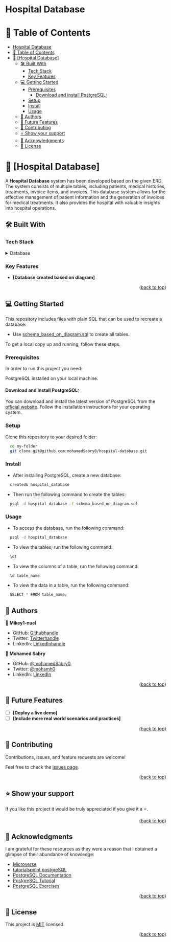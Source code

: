 # Hospital Database

<a name="readme-top"></a>

<!-- TABLE OF CONTENTS -->

# 📗 Table of Contents

- [Hospital Database](#hospital-database)
- [📗 Table of Contents](#-table-of-contents)
- [📖 \[Hospital Database\] ](#-hospital-database-)
  - [🛠 Built With ](#-built-with-)
    - [Tech Stack ](#tech-stack-)
    - [Key Features ](#key-features-)
  - [💻 Getting Started ](#-getting-started-)
    - [Prerequisites](#prerequisites)
      - [Download and install PostgreSQL:](#download-and-install-postgresql)
    - [Setup](#setup)
    - [Install](#install)
    - [Usage](#usage)
  - [👥 Authors ](#-authors-)
  - [🔭 Future Features ](#-future-features-)
  - [🤝 Contributing ](#-contributing-)
  - [⭐️ Show your support ](#️-show-your-support-)
  - [🙏 Acknowledgments ](#-acknowledgments-)
  - [📝 License ](#-license-)

<!-- PROJECT DESCRIPTION -->

# 📖 [Hospital Database] <a name="about-project"></a>

A **Hospital Database** system has been developed based on the given ERD. The system consists of multiple tables, including patients, medical histories, treatments, invoice items, and invoices. This database system allows for the effective management of patient information and the generation of invoices for medical treatments. It also provides the hospital with valuable insights into hospital operations.

## 🛠 Built With <a name="built-with"></a>

### Tech Stack <a name="tech-stack"></a>

<details>
<summary>Database</summary>
  <ul>
    <li><a href="https://www.postgresql.org/">PostgreSQL</a></li>
  </ul>
</details>

<!-- Features -->

### Key Features <a name="key-features"></a>

- **[Database created based on diagram]**

<p align="right">(<a href="#readme-top">back to top</a>)</p>

<!-- GETTING STARTED -->

## 💻 Getting Started <a name="getting-started"></a>

This repository includes files with plain SQL that can be used to recreate a database:

- Use [schema_based_on_diagram.sql](./schema.sql) to create all tables.

To get a local copy up and running, follow these steps.

### Prerequisites

In order to run this project you need:

PostgreSQL installed on your local machine.

#### Download and install PostgreSQL:

You can download and install the latest version of PostgreSQL from the [official website](https://www.postgresql.org/download/). Follow the installation instructions for your operating system.

### Setup

Clone this repository to your desired folder:

```sh
  cd my-folder
  git clone git@github.com:mohamedSabry0/hospital-database.git
```

### Install

- After installing PostgreSQL, create a new database:

```sh
  createdb hospital_database
```

- Then run the following command to create the tables:

```sh
  psql -d hospital_database -f schema_based_on_diagram.sql
```

### Usage

- To access the database, run the following command:

```sh
  psql -d hospital_database
```

- To view the tables, run the following command:

```sh
  \dt
```

- To view the columns of a table, run the following command:

```sh
  \d table_name
```

- To view the data in a table, run the following command:

```sh
  SELECT * FROM table_name;
```

<!-- AUTHORS -->

## 👥 Authors <a name="authors"></a>

👤 **Mikey1-nuel**

- GitHub: [Githubhandle](https://github.com/Mikey1-nuel)
- Twitter: [Twitterhandle](https://twitter.com/Mikey_nuel)
- LinkedIn: [LinkedInhandle](https://www.linkedin.com/in/emmanuel-nwoye-5915141b8/)

👤 **Mohamed Sabry**

- GitHub: [@mohamedSabry0](https://github.com/mohamedSabry0)
- Twitter: [@mohsmh0](https://twitter.com/mohsmh0)
- LinkedIn: [LinkedIn](https://www.linkedin.com/in/mohamed-sabry0/)

<p align="right">(<a href="#readme-top">back to top</a>)</p>

<!-- FUTURE FEATURES -->

## 🔭 Future Features <a name="future-features"></a>

- [ ] **[Deploy a live demo]**
- [ ] **[Include more real world scenarios and practices]**

<p align="right">(<a href="#readme-top">back to top</a>)</p>

<!-- CONTRIBUTING -->

## 🤝 Contributing <a name="contributing"></a>

Contributions, issues, and feature requests are welcome!

Feel free to check the [issues page](https://github.com/mohamedSabry0//issues).

<p align="right">(<a href="#readme-top">back to top</a>)</p>

<!-- SUPPORT -->

## ⭐️ Show your support <a name="support"></a>

If you like this project it would be truly appreciated if you give it a ⭐️.

<p align="right">(<a href="#readme-top">back to top</a>)</p>

<!-- ACKNOWLEDGEMENTS -->

## 🙏 Acknowledgments <a name="acknowledgements"></a>

I am grateful for these resources as they were a reason that I obtained a glimpse of their abundance of knowledge:

- [Microverse](https://www.microverse.org/)
- [tutorialspoint postgreSQL](https://www.tutorialspoint.com/postgresql/)
- [PostgreSQL Documentation](https://www.postgresql.org/docs/current/index.html)
- [PostgreSQL Tutorial](https://www.postgresqltutorial.com/)
- [PostgreSQL Exercises](https://pgexercises.com/)

<p align="right">(<a href="#readme-top">back to top</a>)</p>

<!-- LICENSE -->

## 📝 License <a name="license"></a>

This project is [MIT](./LICENSE) licensed.

<p align="right">(<a href="#readme-top">back to top</a>)</p>
